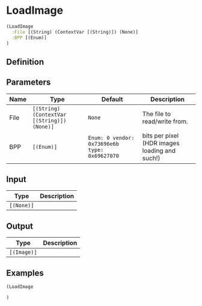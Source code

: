 # LoadImage

```clojure
(LoadImage
  :File [(String) (ContextVar [(String)]) (None)]
  :BPP [(Enum)]
)
```

## Definition


## Parameters
| Name | Type | Default | Description |
|------|------|---------|-------------|
| File | `[(String) (ContextVar [(String)]) (None)]` | `None` | The file to read/write from. |
| BPP | `[(Enum)]` | `Enum: 0 vendor: 0x73696e6b type: 0x69627070` | bits per pixel (HDR images loading and such!) |


## Input
| Type | Description |
|------|-------------|
| `[(None)]` |  |


## Output
| Type | Description |
|------|-------------|
| `[(Image)]` |  |


## Examples

```clojure
(LoadImage

)
```
